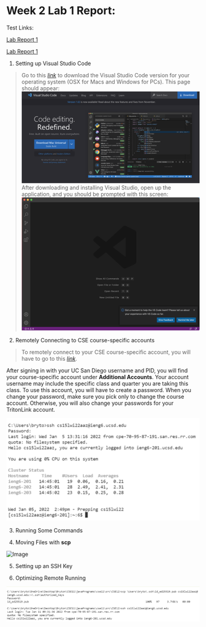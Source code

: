 # Week 2 Lab 1 Report:

Test Links:

[Lab Report 1](lab-report-1-week-2.html)

[Lab Report 1](https://lbryton.github.io/cse15l-lab-reports/lab-report-1-week-2.html)

1. Setting up Visual Studio Code

> Go to this [*link*](https://code.visualstudio.com/) to download the Visual Studio Code version for your operating system (OSX for Macs and Windows for PCs). This page should appear:
![Image](Part1A.png)
After downloading and installing Visual Studio, open up the application, and you should be prompted with this screen:
![Image](Part1B.png)

2. Remotely Connecting to CSE course-specific accounts

>To remotely connect to your CSE course-specific account, you will have to go to this [*link*](https://sdacs.ucsd.edu/~icc/index.php). 

After signing in with your UC San Diego username and PID, you will find your course-specific account under **Additional Accounts**. Your account username may include the specific class and quarter you are taking this class. To use this account, you will have to create a password. When you change your password, make sure you pick only to change the course account. Otherwise, you will also change your passwords for your TritonLink account.

![Image](Part2.png)

3. Running Some Commands

4. Moving Files with **scp**

![Image](Part3)

5. Setting up an SSH Key

6. Optimizing Remote Running

![Image](Part6.png)
